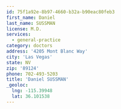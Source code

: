 ```yaml
---
id: 75f1a92e-8b97-4660-b32a-b90eac80feb3
first_name: Daniel
last_name: SUSSMAN
license: M.D.
services:
  - general-practice
category: doctors
address: '4205 Mont Blanc Way'
city: 'Las Vegas'
state: NV
zip: '89124'
phone: 702-493-5203
title: 'Daniel SUSSMAN'
_geoloc:
  lng: -115.39948
  lat: 36.101538
---
```

